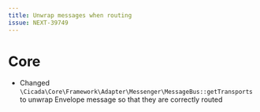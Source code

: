 ```yaml
---
title: Unwrap messages when routing
issue: NEXT-39749
---
```

# Core
* Changed `\Cicada\Core\Framework\Adapter\Messenger\MessageBus::getTransports` to unwrap Envelope message so that they are correctly routed

